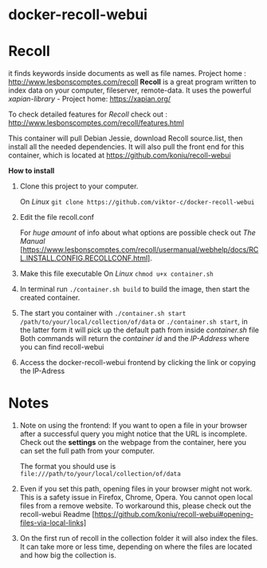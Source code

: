 
docker-recoll-webui
===================


**Recoll**
==========

it finds keywords inside documents as well as file names.
Project home : http://www.lesbonscomptes.com/recoll
<b>Recoll</b> is a great program written to index data on your computer, fileserver, remote-data. It uses the powerful <i>xapian-library</i> - Project home: https://xapian.org/

To check detailed features for <i>Recoll</i> check out : http://www.lesbonscomptes.com/recoll/features.html

This container will pull Debian Jessie, download Recoll source.list, then install all the needed dependencies. It will also pull the front end for this container, which is located at https://github.com/koniu/recoll-webui

<b>How to install</b>
1. Clone this project to your computer. 

   On *Linux* `git clone https://github.com/viktor-c/docker-recoll-webui`
2. Edit the file recoll.conf 

   For *huge amount* of info about what options are possible check out *The Manual* [https://www.lesbonscomptes.com/recoll/usermanual/webhelp/docs/RCL.INSTALL.CONFIG.RECOLLCONF.html].
2. Make this file executable
   On *Linux* `chmod u+x container.sh`
3. In terminal run `./container.sh build` to build the image, then start the created container. 
4. The start you container with `./container.sh start /path/to/your/local/collection/of/data` or `./container.sh start`, in the latter form it will pick up the default path from inside *container.sh* file
   Both commands will return the *container id* and the *IP-Address* where you can find recoll-webui
4. Access the docker-recoll-webui frontend by clicking the link or copying the IP-Adress
   

**Notes**
=========

1. Note on using the frontend: 
If you want to open a file in your browser after a successful query you might notice that the URL is incomplete. Check out the **settings** on the webpage from the container, here you can set the full path from your computer.
   
   The format you should use is `file:///path/to/your/local/collection/of/data`
2. Even if you set this path, opening files in your browser might not work. This is a safety issue in Firefox, Chrome, Opera. You cannot open local files from a remove website. To workaround this, please check out the recoll-webui Readme [https://github.com/koniu/recoll-webui#opening-files-via-local-links]
3. On the first run of recoll in the collection folder it will also index the files. It can take more or less time, depending on where the files are located and how big the collection is.

